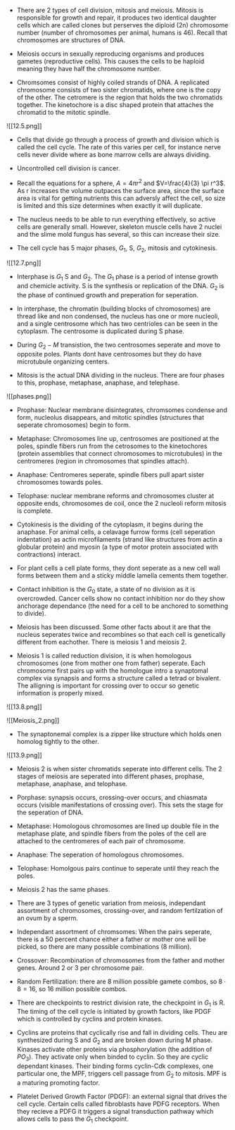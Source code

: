 - There are 2 types of cell division, mitosis and meiosis. Mitosis is responsible for growth and repair, it produces two identical daughter cells which are called clones but perserves the diploid (2n) chromosome number (number of chromosomes per animal, humans is 46). Recall that chromosomes are structures of DNA. 

- Meiosis occurs in sexually reproducing organisms and produces gametes (reproductive cells). This causes the cells to be haploid meaning they have half the chromosome number. 

- Chromsomes consist of highly coiled strands of DNA. A replicated chromosome consists of two sister chromatids, where one is the copy of the other. The cetromere is the region that holds the two chromatids together. The kinetochore is a disc shaped protein that attaches the chromatid to the mitotic spindle.

![[12.5.png]]

- Cells that divide go through a process of growth and division which is called the cell cycle. The rate of this varies per cell, for instance nerve cells never divide where as bone marrow cells are always dividing. 

- Uncontrolled cell division is cancer. 

- Recall the equations for a sphere, $A = 4\pi r^2$ and $V=\frac{4}{3} \pi r^3$. As r increases the volume outpaces the surface area, since the surface area is vital for getting nutrients this can adversly affect the cell, so size is limited and this size determines when exactly it will duplicate. 

- The nucleus needs to be able to run everything effectively, so active cells are generally small. However, skeleton muscle cells have 2 nuclei and the slime mold fungus has several, so this can increase their size. 

- The cell cycle has 5 major phases, $G_1$, S,  $G_2$, mitosis and cytokinesis. 

![[12.7.png]]


- Interphase is $G_1$ S and $G_2$. The $G_1$ phase is a period of intense growth and chemicle activity. S is the synthesis or replication of the DNA. $G_2$ is the phase of continued growth and preperation for seperation. 

- In interphase, the chromatin (building blocks of chromosomes) are thread like and non condensed, the nucleus has one or more nucleoli, and a single centrosome which has two centrioles can be seen in the cytoplasm. The centrosome is duplicated during S phase. 

- During $G_2-M$ transistion, the two centrosomes seperate and move to opposite poles. Plants dont have centrosomes but they do have microtubule organizing centers. 

- Mitosis is the actual DNA dividing in the nucleus. There are four phases to this, prophase, metaphase, anaphase, and telephase. 

![[phases.png]]


- Prophase: Nuclear membrane disintegrates, chromsomes condense and form, nucleolus disappears, and mitotic spindles (structures that seperate chromosomes) begin to form. 

- Metaphase: Chromosomes line up, centrosomes are positioned at the poles, spindle fibers run from the cetrosomes to the kinetochores (protein assemblies that connect chromosomes to microtubules) in the centromeres (region in chromosomes that spindles attach). 

- Anaphase: Centromeres seperate, spindle fibers pull apart sister chromosomes towards poles. 

- Telophase: nuclear membrane reforms and chromosomes cluster at opposite ends, chromosomes de coil, once the 2 nucleoli reform mitosis is complete. 

- Cytokinesis is the dividing of the cytoplasm, it begins during the anaphase. For animal cells, a celavage furrow forms (cell seperation indentation) as actin microfilaments (strand like structures from actin a globular protein) and myosin (a type of motor protein associated with contractions) interact.  

- For plant cells a cell plate forms, they dont seperate as a new cell wall forms between them and a sticky middle lamella cements them together. 

- Contact inhibition is the $G_0$ state, a state of no division as it is overcrowded. Cancer cells show no contact inhibition nor do they show anchorage dependance (the need for a cell to be anchored to something to divide). 

- Meiosis has been discussed. Some other facts about it are that the nucleus seperates twice and recombines so that each cell is genetically different from eachother. There is meiosis 1 and meiosis 2. 

- Meiosis 1 is called reduction division, it is when homologous chromosomes (one from mother one from father) seperate. Each chromosome first pairs up with the homologue intro a synaptomal complex via synapsis and forms a structure called a tetrad or bivalent. The alligning is important for crossing over to occur so genetic information is properly mixed. 

![[13.8.png]]


![[Meiosis_2.png]]



- The synaptonemal complex is a zipper like structure which holds onen homolog tightly to the other. 

![[13.9.png]]


- Meiosis 2 is when sister chromatids seperate into different cells. The 2 stages of meiosis are seperated into different phases, prophase, metaphase, anaphase, and telophase. 

- Porphase: synapsis occurs, crossing-over occurs, and chiasmata occurs (visible manifestations of crossing over). This sets the stage for the seperation of DNA. 

- Metaphase: Homologous chromosomes are lined up double file in the metaphase plate, and spindle fibers from the poles of the cell are attached to the centromeres of each pair of chromosome. 

- Anaphase: The seperation of homologous chromosomes. 

- Telophase: Homolgous pairs continue to seperate until they reach the poles. 

- Meiosis 2 has the same phases. 

- There are 3 types of genetic variation from meiosis, independant assortment of chromosomes, crossing-over, and random fertilzation of an ovum by a sperm. 

- Independant assortment of chromsomes: When the pairs seperate, there is a 50 percent chance either a father or mother one will be picked, so there are many possible combinations (8 million). 

- Crossover: Recombination of chromosomes from the father and mother genes. Around 2 or 3 per chromosome pair. 

- Random Fertilization: there are 8 million possible gamete combos, so $8\cdot8 = 16$, so 16 million possible combos. 

- There are checkpoints to restrict division rate, the checkpoint in $G_1$ is R. The timing of the cell cycle is initiated by growth factors, like PDGF which is controlled by cyclins and protein kinases. 

- Cyclins are proteins that cyclically rise and fall in dividing cells. Theu are synthesized during S and $G_2$ and are broken down during M phase. Kinases activate other proteins via phosphorylation (the addition of $PO_3$). They activate only when binded to cyclin. So they are cyclic dependant kinases. Their binding forms cyclin-Cdk complexes, one particular one, the MPF, triggers cell passage from $G_2$ to mitosis. MPF is a maturing promoting factor. 

- Platelet Derived Growth Factor (PDGF): an external signal that drives the cell cycle. Certain cells called fibroblasts have PDFG receptors. When they recieve a PDFG it triggers a signal transduction pathway which allows cells to pass the $G_1$ checkpoint. 